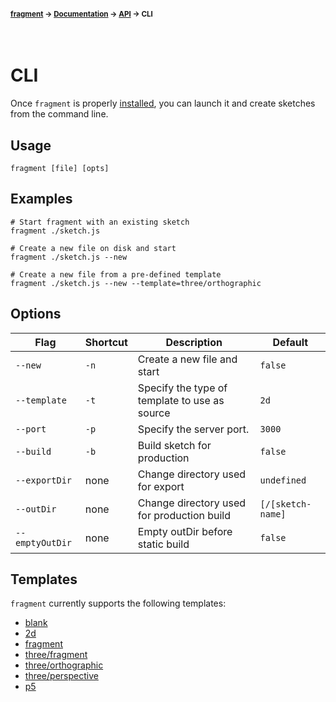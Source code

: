 #### <sup>[fragment](../../README.md) → [Documentation](../README.md) → [API](../README.md#apis) → CLI</sup>
<br>

# CLI

Once `fragment` is properly [installed](../../README.md#installation), you can launch it and create sketches from the command line.

## Usage

`fragment [file] [opts]`

## Examples

```
# Start fragment with an existing sketch
fragment ./sketch.js

# Create a new file on disk and start
fragment ./sketch.js --new

# Create a new file from a pre-defined template
fragment ./sketch.js --new --template=three/orthographic
```

## Options

| Flag | Shortcut | Description | Default |
|---|---|---|---|
|`--new`| `-n` | Create a new file and start | `false` |
|`--template`| `-t` | Specify the type of template to use as source | `2d` |
|`--port`| `-p` | Specify the server port.  | `3000` |
|`--build`| `-b` | Build sketch for production  | `false` |
|`--exportDir`| none | Change directory used for export  | `undefined` |
|`--outDir`| none | Change directory used for production build  | `[/[sketch-name]` |
|`--emptyOutDir`| none | Empty outDir before static build  | `false` |

## Templates

`fragment` currently supports the following templates:
- [blank](../../src/cli/templates/2d.js)
- [2d](../../src/cli/templates/2d.js)
- [fragment](../../src/cli/templates/fragment.js)
- [three/fragment](../../src/cli/templates/three-fragment.js)
- [three/orthographic](../../src/cli/templates/three-orthographic.js)
- [three/perspective](../../src/cli/templates/three-perspective.js)
- [p5](../../src/cli/templates/p5.js)
